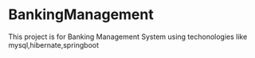 # BankingManagement
This project is for Banking Management System using techonologies like mysql,hibernate,springboot 
